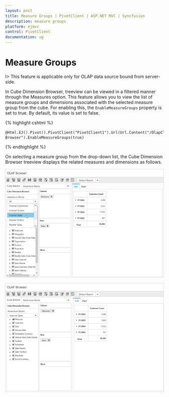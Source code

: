 ```yaml
---
layout: post
title: Measure Groups | PivotClient | ASP.NET MVC | Syncfusion
description: measure groups 
platform: ejmvc
control: PivotClient
documentation: ug
---
```


# Measure Groups

I> This feature is applicable only for OLAP data source bound from server-side. 

In Cube Dimension Browser, treeview can be viewed in a filtered manner through the Measures option. This feature allows you to view the list of measure groups and dimensions associated with the selected measure group from the cube. For enabling this, the `EnableMeasureGroups` property is set to true. By default, its value is set to false.

{% highlight cshtml %}

    @Html.EJ().Pivot().PivotClient("PivotClient1").Url(Url.Content("/OlapClient")).Title("OLAP Browser").EnableMeasureGroups(true)

{% endhighlight %}

On selecting a measure group from the drop-down list, the Cube Dimension Browser treeview displays the related measures and dimensions as follows.

![](Measure-Groups_images/measure.png)

![](Measure-Groups_images/measure1.png)